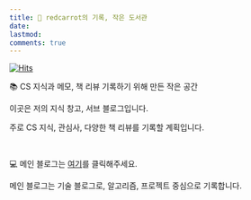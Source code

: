 ```yaml
---
title: 🥕 redcarrot의 기록, 작은 도서관
date: 
lastmod: 
comments: true
---
```

[![Hits](https://camo.githubusercontent.com/e7153a6b2e26d8d62e2249c5a638c39059969b68b13487f3f43750b813ccfb56/68747470733a2f2f686974732e736565796f756661726d2e636f6d2f6170692f636f756e742f696e63722f62616467652e7376673f75726c3d68747470732533412532462532466769746875622e636f6d253246646f6f7269736f70656e253246646576656c6f706572732d6c696272617279)](https://redcarrot01.github.io)

📚 CS 지식과 메모, 책 리뷰 기록하기 위해 만든 작은 공간 

이곳은 저의 지식 창고,  서브 블로그입니다. 

주로 CS 지식, 관심사, 다양한 책 리뷰를 기록할 계획입니다.

<br>

💻 메인 블로그는 [여기](https://velog.io/@redcarrot01)를 클릭해주세요.

메인 블로그는 기술 블로그로, 알고리즘, 프로젝트 중심으로 기록합니다.

